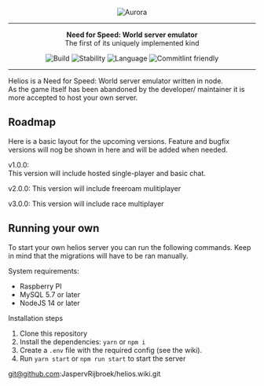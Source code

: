 <p align="center">
    <img src="https://github.com/JaspervRijbroek/helios/wiki/files/logo.png" alt="Aurora">
</p>

---

<div align="center">
  <strong>Need for Speed: World server emulator</strong>
</div>
<div align="center">
  The first of its uniquely implemented kind 
</div>

<p align="center">
    <img src="https://img.shields.io/github/workflow/status/JaspervRijbroek/helios/Deploy?style=flat-square" alt="Build">
    <img src="https://img.shields.io/badge/stability-experimental-orange.svg?style=flat-square" alt="Stability">
    <img src="https://img.shields.io/badge/language-typescript-blue.svg?style=flat-square" alt="Language">
    <img src="https://img.shields.io/badge/commitlint-friendly-brightgreen.svg?style=flat-square" alt="Commitlint friendly">
</p>

---

Helios is a Need for Speed: World server emulator written in node.  
As the game itself has been abandoned by the developer/ maintainer it is more accepted
to host your own server.

## Roadmap
Here is a basic layout for the upcoming versions.
Feature and bugfix versions will nog be shown in here and will be added when needed.

v1.0.0:  
This version will include hosted single-player and basic chat.

v2.0.0:
This version will include freeroam mulitiplayer

v3.0.0:
This version will include race multiplayer

## Running your own
To start your own helios server you can run the following commands.
Keep in mind that the migrations will have to be ran manually.

System requirements:
- Raspberry PI
- MySQL 5.7 or later
- NodeJS 14 or later

Installation steps
1. Clone this repository
2. Install the dependencies: `yarn` or `npm i`
3. Create a `.env` file with the required config (see the wiki).
4. Run `yarn start` or `npm run start` to start the server


git@github.com:JaspervRijbroek/helios.wiki.git

